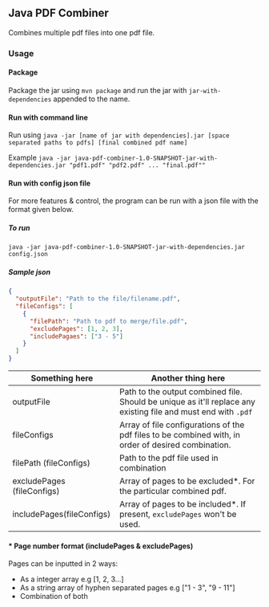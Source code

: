 ## Java PDF Combiner

Combines multiple pdf files into one pdf file.

### Usage

#### Package

Package the jar using `mvn package` and run the jar with `jar-with-dependencies` appended to the name.

#### Run with command line

Run using `java -jar [name of jar with dependencies].jar [space separated paths to pdfs] [final combined pdf name]`

Example
`java -jar java-pdf-combiner-1.0-SNAPSHOT-jar-with-dependencies.jar "pdf1.pdf" "pdf2.pdf" ... "final.pdf""`

#### Run with config json file

For more features & control, the program can be run with a json file with the format given below.

##### To run

`java -jar java-pdf-combiner-1.0-SNAPSHOT-jar-with-dependencies.jar config.json`

##### Sample json

```json
{
  "outputFile": "Path to the file/filename.pdf",
  "fileConfigs": [
    {
      "filePath": "Path to pdf to merge/file.pdf",
      "excludePages": [1, 2, 3],
      "includePagaes": ["3 - 5"]
    }
  ]
}
```

| Something here             | Another thing here                                                                                             |
|----------------------------|----------------------------------------------------------------------------------------------------------------|
| outputFile                 | Path to the output combined file. Should be unique as it'll replace any existing file and must end with `.pdf` |
| fileConfigs                | Array of file configurations of the pdf files to be combined with, in order of desired combination.            |
| filePath (fileConfigs)     | Path to the pdf file used in combination                                                                       |
| excludePages (fileConfigs) | Array of pages to be excluded*. For the particular combined pdf.                                               |
| includePages(fileConfigs)  | Array of pages to be included*. If present, `excludePages` won't be used.                                      |

#### * Page number format (includePages & excludePages)
Pages can be inputted in 2 ways:
- As a integer array e.g [1, 2, 3...]
- As a string array of hyphen separated pages e.g ["1 - 3", "9 - 11"]
- Combination of both
